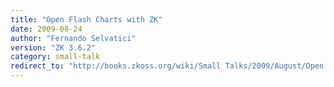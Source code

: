 ```yaml
---
title: "Open Flash Charts with ZK"
date: 2009-08-24
author: "Fernando Selvatici"
version: "ZK 3.6.2"
category: small-talk
redirect_to: "http://books.zkoss.org/wiki/Small Talks/2009/August/Open Flash Charts with ZK"
---
```


